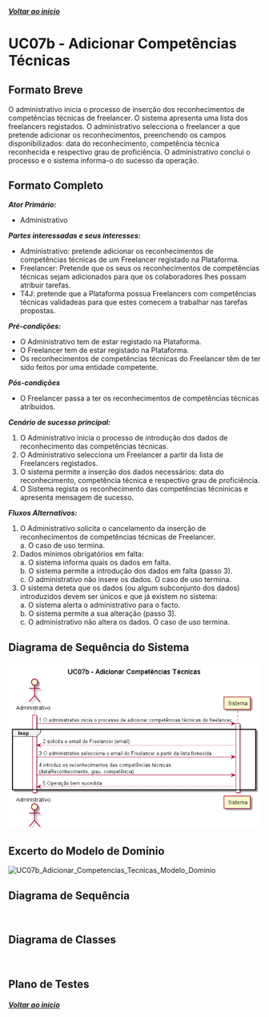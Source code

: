 ##### [Voltar ao início](https://github.com/blestonbandeiraUPSKILL/upskill_java1_labprg_grupo2/tree/main/README.md)

# UC07b - Adicionar Competências Técnicas

## Formato Breve

O administrativo inicia o processo de inserção dos reconhecimentos de competências técnicas de freelancer. O sistema apresenta uma lista dos freelancers registados. O administrativo selecciona o freelancer a que pretende adicionar os reconhecimentos, preenchendo os campos disponibilizados: data do reconhecimento, competência técnica reconhecida e respectivo grau de proficiência. O administrativo conclui o processo e o sistema informa-o do sucesso da operação.

## Formato Completo

**_Ator Primário:_**

- Administrativo

**_Partes interessadas e seus interesses:_**

- Administrativo: pretende adicionar os reconhecimentos de competências técnicas de um Freelancer registado na Plataforma.
- Freelancer: Pretende que os seus os reconhecimentos de competências técnicas sejam adicionados para que os colaboradores lhes possam atribuir tarefas.
- T4J: pretende que a Plataforma possua Freelancers com competências técnicas validadeas para que estes comecem a trabalhar nas tarefas propostas.

**_Pré-condições:_**

- O Administrativo tem de estar registado na Plataforma.
- O Freelancer tem de estar registado na Plataforma.
- Os reconhecimentos de competências técnicas do Freelancer têm de ter sido feitos por uma entidade competente.

**_Pós-condições_**

- O Freelancer passa a ter os reconhecimentos de competências técnicas atribuídos.

**_Cenário de sucesso principal:_**

1. O Administrativo inicia o processo de introdução dos dados de reconhecimento das competências técnicas.
2. O Administrativo selecciona um Freelancer a partir da lista de Freelancers registados.
3. O sistema permite a inserção dos dados necessários: data do reconhecimento, competência técnica e respectivo grau de proficiência.
4. O Sistema regista os reconhecimento das competências técninicas e apresenta mensagem de sucesso.

**_Fluxos Alternativos:_**

1. O Administrativo solicita o cancelamento da inserção de reconhecimentos de competências técnicas de Freelancer. <br/>
    a. O caso de uso termina.
2. Dados mínimos obrigatórios em falta: <br/>
  a. O sistema informa quais os dados em falta. <br/>
  b. O sistema permite a introdução dos dados em falta (passo 3). <br/>
  c. O administrativo não insere os dados. O caso de uso termina.
3. O sistema deteta que os dados (ou algum subconjunto dos dados) introduzidos devem ser únicos e que já existem no sistema:<br/>
  a. O sistema alerta o administrativo para o facto.<br/>
  b. O sistema permite a sua alteração (passo 3).<br/>
  c. O administrativo não altera os dados. O caso de uso termina.


## Diagrama de Sequência do Sistema
![UC07b_Adicionar_Competencias_Tecnicas_Diagrama_Sequencia_Sistema](UC07b_Adicionar_Competencias_Tecnicas_Diagrama_Sequencia_Sistema.png)

## Excerto do Modelo de Domínio
![UC07b_Adicionar_Competencias_Tecnicas_Modelo_Dominio](UC07b_Adicionar_Competencias_Tecnicas_Modelo_Dominio)

## Diagrama de Sequência <br/>
![]()

## Diagrama de Classes <br/>
![]()

## Plano de Testes <br/>
[]()

##### [Voltar ao início](https://github.com/blestonbandeiraUPSKILL/upskill_java1_labprg_grupo2/tree/main/README.md)

